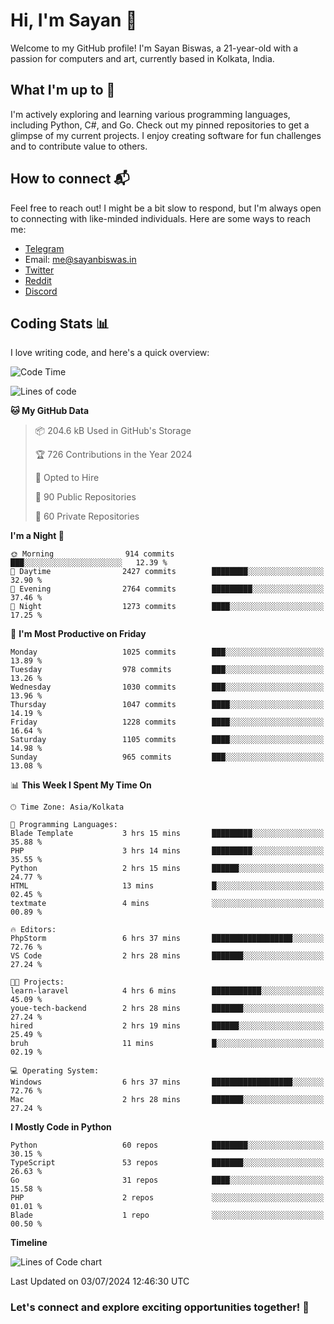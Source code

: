 # Hi, I'm Sayan 👋

Welcome to my GitHub profile! I'm Sayan Biswas, a 21-year-old with a passion for computers and art, currently based in Kolkata, India.

## What I'm up to 🚀

I'm actively exploring and learning various programming languages, including Python, C#, and Go. Check out my pinned repositories to get a glimpse of my current projects. I enjoy creating software for fun challenges and to contribute value to others.

## How to connect 📬

Feel free to reach out! I might be a bit slow to respond, but I'm always open to connecting with like-minded individuals. Here are some ways to reach me:

- [Telegram](https://t.me/dank_as_fuck)
- Email: [me@sayanbiswas.in](mailto:me@sayanbiswas.in)
- [Twitter](https://twitter.com/TheDankDel)
- [Reddit](https://www.reddit.com/user/dank_as_fuck_/)
- [Discord](https://discordapp.com/users/506536929152466945)

## Coding Stats 📊

I love writing code, and here's a quick overview:

<!--START_SECTION:waka-->
![Code Time](http://img.shields.io/badge/Code%20Time-1%2C651%20hrs%2022%20mins-blue)

![Lines of code](https://img.shields.io/badge/From%20Hello%20World%20I%27ve%20Written-5.7%20million%20lines%20of%20code-blue)

**🐱 My GitHub Data** 

> 📦 204.6 kB Used in GitHub's Storage 
 > 
> 🏆 726 Contributions in the Year 2024
 > 
> 💼 Opted to Hire
 > 
> 📜 90 Public Repositories 
 > 
> 🔑 60 Private Repositories 
 > 
**I'm a Night 🦉** 

```text
🌞 Morning                914 commits         ███░░░░░░░░░░░░░░░░░░░░░░   12.39 % 
🌆 Daytime                2427 commits        ████████░░░░░░░░░░░░░░░░░   32.90 % 
🌃 Evening                2764 commits        █████████░░░░░░░░░░░░░░░░   37.46 % 
🌙 Night                  1273 commits        ████░░░░░░░░░░░░░░░░░░░░░   17.25 % 
```
📅 **I'm Most Productive on Friday** 

```text
Monday                   1025 commits        ███░░░░░░░░░░░░░░░░░░░░░░   13.89 % 
Tuesday                  978 commits         ███░░░░░░░░░░░░░░░░░░░░░░   13.26 % 
Wednesday                1030 commits        ███░░░░░░░░░░░░░░░░░░░░░░   13.96 % 
Thursday                 1047 commits        ████░░░░░░░░░░░░░░░░░░░░░   14.19 % 
Friday                   1228 commits        ████░░░░░░░░░░░░░░░░░░░░░   16.64 % 
Saturday                 1105 commits        ████░░░░░░░░░░░░░░░░░░░░░   14.98 % 
Sunday                   965 commits         ███░░░░░░░░░░░░░░░░░░░░░░   13.08 % 
```


📊 **This Week I Spent My Time On** 

```text
🕑︎ Time Zone: Asia/Kolkata

💬 Programming Languages: 
Blade Template           3 hrs 15 mins       █████████░░░░░░░░░░░░░░░░   35.88 % 
PHP                      3 hrs 14 mins       █████████░░░░░░░░░░░░░░░░   35.55 % 
Python                   2 hrs 15 mins       ██████░░░░░░░░░░░░░░░░░░░   24.77 % 
HTML                     13 mins             █░░░░░░░░░░░░░░░░░░░░░░░░   02.45 % 
textmate                 4 mins              ░░░░░░░░░░░░░░░░░░░░░░░░░   00.89 % 

🔥 Editors: 
PhpStorm                 6 hrs 37 mins       ██████████████████░░░░░░░   72.76 % 
VS Code                  2 hrs 28 mins       ███████░░░░░░░░░░░░░░░░░░   27.24 % 

🐱‍💻 Projects: 
learn-laravel            4 hrs 6 mins        ███████████░░░░░░░░░░░░░░   45.09 % 
youe-tech-backend        2 hrs 28 mins       ███████░░░░░░░░░░░░░░░░░░   27.24 % 
hired                    2 hrs 19 mins       ██████░░░░░░░░░░░░░░░░░░░   25.49 % 
bruh                     11 mins             █░░░░░░░░░░░░░░░░░░░░░░░░   02.19 % 

💻 Operating System: 
Windows                  6 hrs 37 mins       ██████████████████░░░░░░░   72.76 % 
Mac                      2 hrs 28 mins       ███████░░░░░░░░░░░░░░░░░░   27.24 % 
```

**I Mostly Code in Python** 

```text
Python                   60 repos            ████████░░░░░░░░░░░░░░░░░   30.15 % 
TypeScript               53 repos            ███████░░░░░░░░░░░░░░░░░░   26.63 % 
Go                       31 repos            ████░░░░░░░░░░░░░░░░░░░░░   15.58 % 
PHP                      2 repos             ░░░░░░░░░░░░░░░░░░░░░░░░░   01.01 % 
Blade                    1 repo              ░░░░░░░░░░░░░░░░░░░░░░░░░   00.50 % 
```



**Timeline**

![Lines of Code chart](https://raw.githubusercontent.com/Dank-del/Dank-del/main/assets/bar_graph.png)


 Last Updated on 03/07/2024 12:46:30 UTC
<!--END_SECTION:waka-->

### Let's connect and explore exciting opportunities together! 🚀
